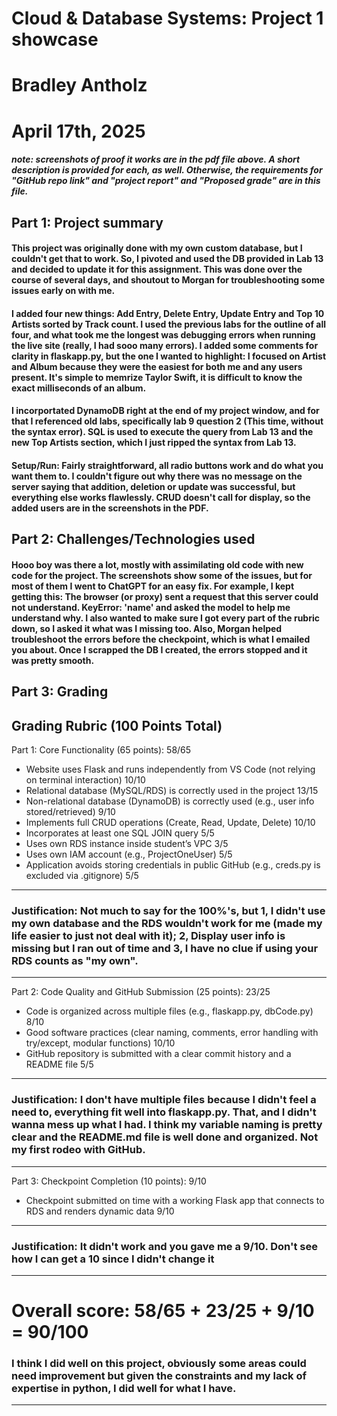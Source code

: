 # Cloud & Database Systems: Project 1 showcase
# Bradley Antholz
# April 17th, 2025

##### note: screenshots of proof it works are in the pdf file above. A short description is provided for each, as well. Otherwise, the requirements for "GitHub repo link" and "project report" and "Proposed grade" are in this file.

##  Part 1: Project summary

#### This project was originally done with my own custom database, but I couldn't get that to work. So, I pivoted and used the DB provided in Lab 13 and decided to update it for this assignment. This was done over the course of several days, and shoutout to Morgan for troubleshooting some issues early on with me. 

#### I added four new things: Add Entry, Delete Entry, Update Entry and Top 10 Artists sorted by Track count. I used the previous labs for the outline of all four, and what took me the longest was debugging errors when running the live site (really, I had sooo many errors). I added some comments for clarity in flaskapp.py, but the one I wanted to highlight: I focused on Artist and Album because they were the easiest for both me and any users present. It's simple to memrize Taylor Swift, it is difficult to know the exact milliseconds of an album.

#### I incorportated DynamoDB right at the end of my project window, and for that I referenced old labs, specifically lab 9 question 2 (This time, without the syntax error). SQL is used to execute the query from Lab 13 and the new Top Artists section, which I just ripped the syntax from Lab 13. 

#### Setup/Run: Fairly straightforward, all radio buttons work and do what you want them to. I couldn't figure out why there was no message on the server saying that addition, deletion or update was successful, but everything else works flawlessly. CRUD doesn't call for display, so the added users are in the screenshots in the PDF. 


## Part 2: Challenges/Technologies used

#### Hooo boy was there a lot, mostly with assimilating old code with new code for the project. The screenshots show some of the issues, but for most of them I went to ChatGPT for an easy fix. For example, I kept getting this: The browser (or proxy) sent a request that this server could not understand. KeyError: 'name' and asked the model to help me understand why. I also wanted to make sure I got every part of the rubric down, so I asked it what was I missing too. Also, Morgan helped troubleshoot the errors before the checkpoint, which is what I emailed you about. Once I scrapped the DB I created, the errors stopped and it was pretty smooth. 

## Part 3: Grading

Grading Rubric (100 Points Total)
---
Part 1: Core Functionality (65 points): 58/65

- Website uses Flask and runs independently from VS Code (not relying on terminal interaction)
10/10
- Relational database (MySQL/RDS) is correctly used in the project
13/15
- Non-relational database (DynamoDB) is correctly used (e.g., user info stored/retrieved)
9/10
- Implements full CRUD operations (Create, Read, Update, Delete)
10/10
- Incorporates at least one SQL JOIN query
5/5
- Uses own RDS instance inside student’s VPC
3/5
- Uses own IAM account (e.g., ProjectOneUser)
5/5
- Application avoids storing credentials in public GitHub (e.g., creds.py is excluded via .gitignore)
5/5
---
### Justification: Not much to say for the 100%'s, but 1, I didn't use my own database and the RDS wouldn't work for me (made my life easier to just not deal with it); 2, Display user info is missing but I ran out of time and 3, I have no clue if using your RDS counts as "my own". 
---

Part 2: Code Quality and GitHub Submission (25 points): 23/25

- Code is organized across multiple files (e.g., flaskapp.py, dbCode.py)
8/10
- Good software practices (clear naming, comments, error handling with try/except, modular functions)
10/10
- GitHub repository is submitted with a clear commit history and a README file
5/5
---
### Justification: I don't have multiple files because I didn't feel a need to, everything fit well into flaskapp.py. That, and I didn't wanna mess up what I had. I think my variable naming is pretty clear and the README.md file is well done and organized. Not my first rodeo with GitHub.  
---
Part 3: Checkpoint Completion (10 points): 9/10

- Checkpoint submitted on time with a working Flask app that connects to RDS and renders dynamic data
9/10
---
### Justification: It didn't work and you gave me a 9/10. Don't see how I can get a 10 since I didn't change it
---

# Overall score: 58/65 + 23/25 + 9/10 = 90/100

### I think I did well on this project, obviously some areas could need improvement but given the constraints and my lack of expertise in python, I did well for what I have. 

---

